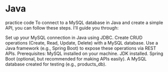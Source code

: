 # Java
practice code
To connect to a MySQL database in Java and create a simple API, you can follow these steps. I'll guide you through:

Set up your MySQL connection in Java using JDBC.
Create CRUD operations (Create, Read, Update, Delete) with a MySQL database.
Use a Java framework (e.g., Spring Boot) to expose these operations via REST APIs.
Prerequisites:
MySQL installed on your machine.
JDK installed.
Spring Boot (optional, but recommended for making APIs easily).
A MySQL database created for testing (e.g., products_db).
